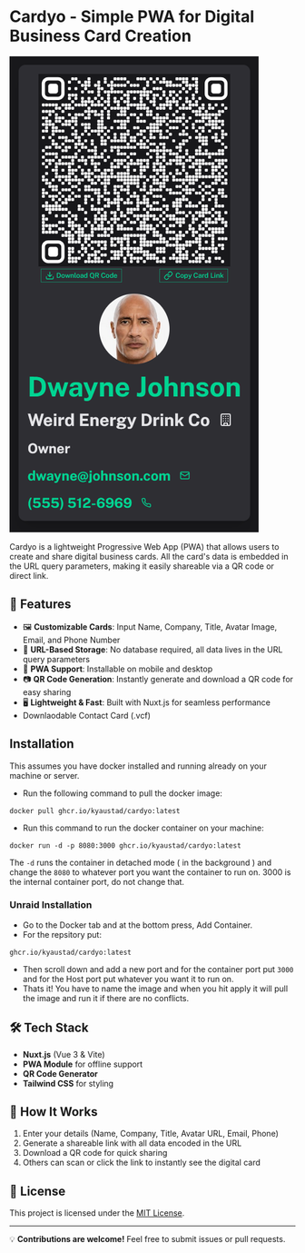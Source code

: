 # Cardyo - Simple PWA for Digital Business Card Creation

![Cardyo Screenshot](screenshot.png)

Cardyo is a lightweight Progressive Web App (PWA) that allows users to create and share digital business cards. All the card's data is embedded in the URL query parameters, making it easily shareable via a QR code or direct link.  

## 🚀 Features  

- 🖼️ **Customizable Cards**: Input Name, Company, Title, Avatar Image, Email, and Phone Number  
- 🔗 **URL-Based Storage**: No database required, all data lives in the URL query parameters  
- 📱 **PWA Support**: Installable on mobile and desktop  
- 📷 **QR Code Generation**: Instantly generate and download a QR code for easy sharing  
- 🖥️ **Lightweight & Fast**: Built with Nuxt.js for seamless performance
- Downlaodable Contact Card (.vcf)

## Installation

This assumes you have docker installed and running already on your machine or server.

- Run the following command to pull the docker image:
```
docker pull ghcr.io/kyaustad/cardyo:latest
```
- Run this command to run the docker container on your machine:
```
docker run -d -p 8080:3000 ghcr.io/kyaustad/cardyo:latest 
```
The ``` -d ``` runs the container in detached mode ( in the background ) and change the ``` 8080 ``` to whatever port you want the container to run on. 3000 is the internal container port, do not change that.

### Unraid Installation

- Go to the Docker tab and at the bottom press, Add Container.
- For the repsitory put:
```
ghcr.io/kyaustad/cardyo:latest
```
-  Then scroll down and add a new port and for the container port put ``` 3000 ``` and for the Host port put whatever you want it to run on.
-  Thats it! You have to name the image and when you hit apply it will pull the image and run it if there are no conflicts.

## 🛠️ Tech Stack  

- **Nuxt.js** (Vue 3 & Vite)  
- **PWA Module** for offline support  
- **QR Code Generator**  
- **Tailwind CSS** for styling  



## 🔄 How It Works  

1. Enter your details (Name, Company, Title, Avatar URL, Email, Phone)  
2. Generate a shareable link with all data encoded in the URL  
3. Download a QR code for quick sharing  
4. Others can scan or click the link to instantly see the digital card  

## 📜 License  

This project is licensed under the [MIT License](LICENSE).  

---

💡 **Contributions are welcome!** Feel free to submit issues or pull requests.  
